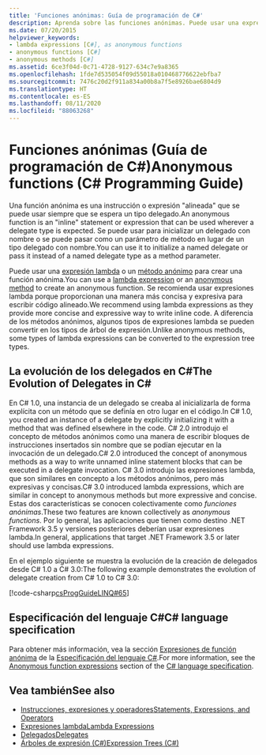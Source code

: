 ```yaml
---
title: 'Funciones anónimas: Guía de programación de C#'
description: Aprenda sobre las funciones anónimas. Puede usar una expresión lambda o un método anónimo para crear una función anónima.
ms.date: 07/20/2015
helpviewer_keywords:
- lambda expressions [C#], as anonymous functions
- anonymous functions [C#]
- anonymous methods [C#]
ms.assetid: 6ce3f04d-0c71-4728-9127-634c7e9a8365
ms.openlocfilehash: 1fde7d535054f09d55018a010468776622ebfba7
ms.sourcegitcommit: 7476c20d2f911a834a00b8a7f5e8926bae6804d9
ms.translationtype: HT
ms.contentlocale: es-ES
ms.lasthandoff: 08/11/2020
ms.locfileid: "88063268"
---
```

# <a name="anonymous-functions-c-programming-guide"></a><span data-ttu-id="1a919-104">Funciones anónimas (Guía de programación de C#)</span><span class="sxs-lookup"><span data-stu-id="1a919-104">Anonymous functions (C# Programming Guide)</span></span>

<span data-ttu-id="1a919-105">Una función anónima es una instrucción o expresión "alineada" que se puede usar siempre que se espera un tipo delegado.</span><span class="sxs-lookup"><span data-stu-id="1a919-105">An anonymous function is an "inline" statement or expression that can be used wherever a delegate type is expected.</span></span> <span data-ttu-id="1a919-106">Se puede usar para inicializar un delegado con nombre o se puede pasar como un parámetro de método en lugar de un tipo delegado con nombre.</span><span class="sxs-lookup"><span data-stu-id="1a919-106">You can use it to initialize a named delegate or pass it instead of a named delegate type as a method parameter.</span></span>

<span data-ttu-id="1a919-107">Puede usar una [expresión lambda](../../language-reference/operators/lambda-expressions.md) o un [método anónimo](../../language-reference/operators/delegate-operator.md) para crear una función anónima.</span><span class="sxs-lookup"><span data-stu-id="1a919-107">You can use a [lambda expression](../../language-reference/operators/lambda-expressions.md) or an [anonymous method](../../language-reference/operators/delegate-operator.md) to create an anonymous function.</span></span> <span data-ttu-id="1a919-108">Se recomienda usar expresiones lambda porque proporcionan una manera más concisa y expresiva para escribir código alineado.</span><span class="sxs-lookup"><span data-stu-id="1a919-108">We recommend using lambda expressions as they provide more concise and expressive way to write inline code.</span></span> <span data-ttu-id="1a919-109">A diferencia de los métodos anónimos, algunos tipos de expresiones lambda se pueden convertir en los tipos de árbol de expresión.</span><span class="sxs-lookup"><span data-stu-id="1a919-109">Unlike anonymous methods, some types of lambda expressions can be converted to the expression tree types.</span></span>

## <a name="the-evolution-of-delegates-in-c"></a><span data-ttu-id="1a919-110">La evolución de los delegados en C\#</span><span class="sxs-lookup"><span data-stu-id="1a919-110">The Evolution of Delegates in C\#</span></span>

 <span data-ttu-id="1a919-111">En C# 1.0, una instancia de un delegado se creaba al inicializarla de forma explícita con un método que se definía en otro lugar en el código.</span><span class="sxs-lookup"><span data-stu-id="1a919-111">In C# 1.0, you created an instance of a delegate by explicitly initializing it with a method that was defined elsewhere in the code.</span></span> <span data-ttu-id="1a919-112">C# 2.0 introdujo el concepto de métodos anónimos como una manera de escribir bloques de instrucciones insertados sin nombre que se podían ejecutar en la invocación de un delegado.</span><span class="sxs-lookup"><span data-stu-id="1a919-112">C# 2.0 introduced the concept of anonymous methods as a way to write unnamed inline statement blocks that can be executed in a delegate invocation.</span></span> <span data-ttu-id="1a919-113">C# 3.0 introdujo las expresiones lambda, que son similares en concepto a los métodos anónimos, pero más expresivas y concisas.</span><span class="sxs-lookup"><span data-stu-id="1a919-113">C# 3.0 introduced lambda expressions, which are similar in concept to anonymous methods but more expressive and concise.</span></span> <span data-ttu-id="1a919-114">Estas dos características se conocen colectivamente como *funciones anónimas*.</span><span class="sxs-lookup"><span data-stu-id="1a919-114">These two features are known collectively as *anonymous functions*.</span></span> <span data-ttu-id="1a919-115">Por lo general, las aplicaciones que tienen como destino .NET Framework 3.5 y versiones posteriores deberían usar expresiones lambda.</span><span class="sxs-lookup"><span data-stu-id="1a919-115">In general, applications that target .NET Framework 3.5 or later should use lambda expressions.</span></span>  
  
 <span data-ttu-id="1a919-116">En el ejemplo siguiente se muestra la evolución de la creación de delegados desde C# 1.0 a C# 3.0:</span><span class="sxs-lookup"><span data-stu-id="1a919-116">The following example demonstrates the evolution of delegate creation from C# 1.0 to C# 3.0:</span></span>  
  
 [!code-csharp[csProgGuideLINQ#65](~/samples/snippets/csharp/VS_Snippets_VBCSharp/csProgGuideLINQ/CS/csRef30LangFeatures_2.cs#65)]  
  
## <a name="c-language-specification"></a><span data-ttu-id="1a919-117">Especificación del lenguaje C#</span><span class="sxs-lookup"><span data-stu-id="1a919-117">C# language specification</span></span>

<span data-ttu-id="1a919-118">Para obtener más información, vea la sección [Expresiones de función anónima](~/_csharplang/spec/expressions.md#anonymous-function-expressions) de la [Especificación del lenguaje C#](~/_csharplang/spec/introduction.md).</span><span class="sxs-lookup"><span data-stu-id="1a919-118">For more information, see the [Anonymous function expressions](~/_csharplang/spec/expressions.md#anonymous-function-expressions) section of the [C# language specification](~/_csharplang/spec/introduction.md).</span></span>
  
## <a name="see-also"></a><span data-ttu-id="1a919-119">Vea también</span><span class="sxs-lookup"><span data-stu-id="1a919-119">See also</span></span>

- [<span data-ttu-id="1a919-120">Instrucciones, expresiones y operadores</span><span class="sxs-lookup"><span data-stu-id="1a919-120">Statements, Expressions, and Operators</span></span>](./index.md)
- [<span data-ttu-id="1a919-121">Expresiones lambda</span><span class="sxs-lookup"><span data-stu-id="1a919-121">Lambda Expressions</span></span>](../../language-reference/operators/lambda-expressions.md)
- [<span data-ttu-id="1a919-122">Delegados</span><span class="sxs-lookup"><span data-stu-id="1a919-122">Delegates</span></span>](../delegates/index.md)
- [<span data-ttu-id="1a919-123">Árboles de expresión (C#)</span><span class="sxs-lookup"><span data-stu-id="1a919-123">Expression Trees (C#)</span></span>](../concepts/expression-trees/index.md)
